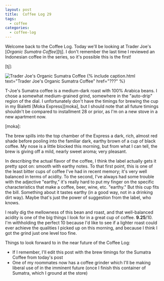 ```yaml
---
layout: post
title:  Coffee Log 29
tags:
  - coffee
categories:
  - coffee-log
---
```


Welcome back to the Coffee Log. Today we'll be looking at Trader
Joe's [*Organic Sumatra Coffee*<i class="fa
fa-external-link"></i>][tj]. I don't remember the last time I
reviewed an Indonesian coffee in the series, so it's possible this is
the first!

[tj]:

<!-- MORE -->

![Trader Joe's Organic Sumatra Coffee](???)
{% include caption.html
    text="Trader Joe's Organic Sumatra Coffee"
    href="???" %}

T-Joe's Sumatra coffee is a medium-dark roast with 100% Arabica
beans. I chose a somewhat medium-grained grind, somewhere in the
"auto-drip" region of the dial. I unfortunately don't have the
timings for brewing the cup in my Bialetti [Moka Express<i class="fa
fa-external-link"></i>][moka], but I should note that all future
timings shouldn't be compared to installment 28 or prior, as I'm on a
new stove in a new apartment now.

[moka]:

The brew spills into the top chamber of the Express a dark, rich,
almost red shade before pooling into the familiar dark, earthy brown
of a cup of black coffee. My nose is a little blocked this morning,
but from what I can tell, the brew is giving off a mild, nearly sweet
aroma; very pleasant.

In describing the actual flavor of the coffee, I think the label
actually gets it pretty spot on: smooth with earthy notes. To that
first point, this is one of the least bitter cups of coffee I've had
in recent memory; it's very well balanced in terms of acidity. To the
second, I've always had some trouble with the adjective "earthy,"
it's really hard to put my finger on the specific characteristics
that make a coffee, beer, wine, etc. "earthy." But this cup fits the
bill. Something about it tastes earthy (in a good way, not in a
drinking dirt way). Maybe that's just the power of suggestion from
the label, who knows.

I really dig the mellowness of this bean and roast, and that
well-balanced acidity is one of the big things I look for in a great
cup of coffee. **9.25**/10. I'm withholding the perfect 10 because I'd
like to see if a lighter roast could ever achieve the qualities I
picked up on this morning, and because I think I got the grind just
one level too fine.

Things to look forward to in the near future of the Coffee Log:

- If I remember, I'll edit this post with the brew timings for the
  Sumatra Coffee from today's post
- One of my roommates now has a coffee grinder which I'll be making
  liberal use of in the imminent future (once I finish this container
  of Sumatra, which I ground at the store)
